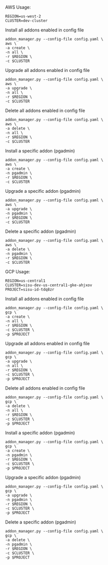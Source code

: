 AWS Usage:

```
REGION=us-west-2
CLUSTER=dev-cluster
```

Install all addons enabled in config file

```
addon_manager.py --config-file config.yaml \
aws \
-a create \
-n all \
-r $REGION \
-c $CLUSTER 
```

Upgrade all addons enabled in config file

```
addon_manager.py --config-file config.yaml \
aws \
-a upgrade \
-n all \
-r $REGION \
-c $CLUSTER 
```

Delete all addons enabled in config file

```
addon_manager.py --config-file config.yaml \
aws \
-a delete \
-n all \
-r $REGION \
-c $CLUSTER 
```

Install a specific addon (pgadmin)

```
addon_manager.py --config-file config.yaml \
aws \
-a create \
-n pgadmin \
-r $REGION \
-c $CLUSTER 
```

Upgrade a specific addon (pgadmin)

```
addon_manager.py --config-file config.yaml \
aws \
-a upgrade \
-n pgadmin \
-r $REGION \
-c $CLUSTER 
```

Delete a specific addon (pgadmin)

```
addon_manager.py --config-file config.yaml \
aws \
-a delete \
-n pgadmin \
-r $REGION \
-c $CLUSTER 
```

GCP Usage:

```
REGION=us-central1
CLUSTER=sisu-dev-us-central1-gke-ahjxov
PROJECT=sisu-id-tdq8zr
```

Install all addons enabled in config file

```
addon_manager.py --config-file config.yaml \
gcp \
-a create \
-n all \
-r $REGION \
-c $CLUSTER \
-p $PROJECT
```

Upgrade all addons enabled in config file

```
addon_manager.py --config-file config.yaml \
gcp \
-a upgrade \
-n all \
-r $REGION \
-c $CLUSTER \
-p $PROJECT
```

Delete all addons enabled in config file

```
addon_manager.py --config-file config.yaml \
gcp \
-a delete \
-n all \
-r $REGION \
-c $CLUSTER \
-p $PROJECT
```

Install a specific addon (pgadmin)

```
addon_manager.py --config-file config.yaml \
gcp \
-a create \
-n pgadmin \
-r $REGION \
-c $CLUSTER \
-p $PROJECT
```

Upgrade a specific addon (pgadmin)

```
addon_manager.py --config-file config.yaml \
gcp \
-a upgrade \
-n pgadmin \
-r $REGION \
-c $CLUSTER \
-p $PROJECT
```

Delete a specific addon (pgadmin)

```
addon_manager.py --config-file config.yaml \
gcp \
-a delete \
-n pgadmin \
-r $REGION \
-c $CLUSTER \
-p $PROJECT
```
